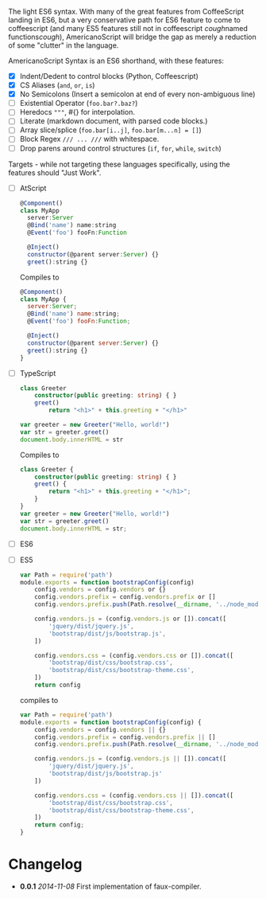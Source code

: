 The light ES6 syntax. With many of the great features from CoffeeScript landing in ES6, but a very conservative path for ES6 feature to come to coffeescript (and many ES5 features still not in coffeescript *cough*named functions*cough*), AmericanoScript will bridge the gap as merely a reduction of some "clutter" in the language.

AmericanoScript Syntax is an ES6 shorthand, with these features:

* [X] Indent/Dedent  to control blocks (Python, Coffeescript)
* [X] CS Aliases (`and`, `or`, `is`)
* [X] No Semicolons (Insert a semicolon at end of every non-ambiguous line)
* [ ] Existential Operator (`foo.bar?.baz?`)
* [ ] Heredocs `"""`, #{} for interpolation.
* [ ] Literate (markdown document, with parsed code blocks.)
* [ ] Array slice/splice (`foo.bar[i..j]`, `foo.bar[m...n] = []`)
* [ ] Block Regex `/// ... ///` with whitespace.
* [ ] Drop parens around control structures (`if`, `for`, `while`, `switch`)

Targets - while not targeting these languages specifically, using the features should "Just Work".

* [ ] AtScript

    ```javascript
    @Component()
    class MyApp
      server:Server
      @Bind('name') name:string
      @Event('foo') fooFn:Function

      @Inject()
      constructor(@parent server:Server) {}
      greet():string {}
    ```

    Compiles to

    ```javascript
    @Component()
    class MyApp {
      server:Server;
      @Bind('name') name:string;
      @Event('foo') fooFn:Function;

      @Inject()
      constructor(@parent server:Server) {}
      greet():string {}
    }
    ```

* [ ] TypeScript

    ```typescript
    class Greeter
        constructor(public greeting: string) { }
        greet()
            return "<h1>" + this.greeting + "</h1>"

    var greeter = new Greeter("Hello, world!")
    var str = greeter.greet()
    document.body.innerHTML = str
    ```

    Compiles to

    ```typescript
    class Greeter {
        constructor(public greeting: string) { }
        greet() {
            return "<h1>" + this.greeting + "</h1>";
        }
    }
    var greeter = new Greeter("Hello, world!")
    var str = greeter.greet()
    document.body.innerHTML = str;
    ```
* [ ] ES6

* [ ] ES5

    ```javascript
    var Path = require('path')
    module.exports = function bootstrapConfig(config)
        config.vendors = config.vendors or {}
        config.vendors.prefix = config.vendors.prefix or []
        config.vendors.prefix.push(Path.resolve(__dirname, '../node_modules'))

        config.vendors.js = (config.vendors.js or []).concat([
            'jquery/dist/jquery.js',
            'bootstrap/dist/js/bootstrap.js',
        ])

        config.vendors.css = (config.vendors.css or []).concat([
            'bootstrap/dist/css/bootstrap.css',
            'bootstrap/dist/css/bootstrap-theme.css',
        ])
        return config
    ```

    compiles to

    ```javascript
    var Path = require('path')
    module.exports = function bootstrapConfig(config) {
        config.vendors = config.vendors || {}
        config.vendors.prefix = config.vendors.prefix || []
        config.vendors.prefix.push(Path.resolve(__dirname, '../node_modules'))

        config.vendors.js = (config.vendors.js || []).concat([
            'jquery/dist/jquery.js',
            'bootstrap/dist/js/bootstrap.js'
        ])

        config.vendors.css = (config.vendors.css || []).concat([
            'bootstrap/dist/css/bootstrap.css',
            'bootstrap/dist/css/bootstrap-theme.css',
        ])
        return config;
    }
    ```

# Changelog

* **0.0.1** *2014-11-08* First implementation of faux-compiler.

